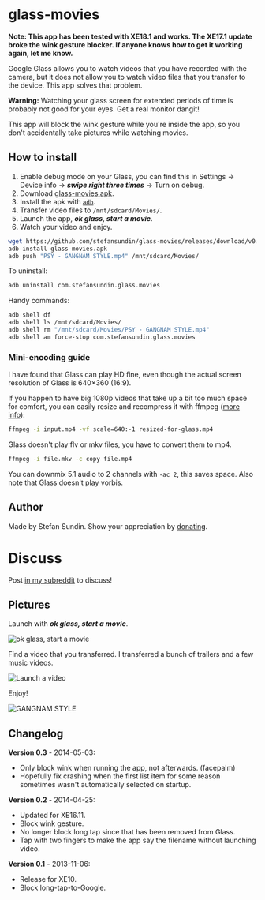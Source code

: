 # glass-movies

**Note: This app has been tested with XE18.1 and works. The XE17.1 update broke the wink gesture blocker. If anyone knows how to get it working again, let me know.**

Google Glass allows you to watch videos that you have recorded with the camera, but it does not allow you to watch video files that you transfer to the device. This app solves that problem.

**Warning:** Watching your glass screen for extended periods of time is probably not good for your eyes. Get a real monitor dangit!

This app will block the wink gesture while you're inside the app, so you don't accidentally take pictures while watching movies.


## How to install

1. Enable debug mode on your Glass, you can find this in Settings → Device info → ___swipe right three times___ → Turn on debug.
2. Download [glass-movies.apk](https://github.com/stefansundin/glass-movies/releases/download/v0.3/glass-movies.apk).
3. Install the apk with [`adb`](http://developer.android.com/sdk/).
4. Transfer video files to `/mnt/sdcard/Movies/`.
5. Launch the app, ___ok glass, start a movie___.
6. Watch your video and enjoy.

```bash
wget https://github.com/stefansundin/glass-movies/releases/download/v0.3/glass-movies.apk
adb install glass-movies.apk
adb push "PSY - GANGNAM STYLE.mp4" /mnt/sdcard/Movies/
```

To uninstall:
```bash
adb uninstall com.stefansundin.glass.movies
```


Handy commands:
```bash
adb shell df
adb shell ls /mnt/sdcard/Movies/
adb shell rm "/mnt/sdcard/Movies/PSY - GANGNAM STYLE.mp4"
adb shell am force-stop com.stefansundin.glass.movies
```


### Mini-encoding guide

I have found that Glass can play HD fine, even though the actual screen resolution of Glass is 640×360 (16:9).

If you happen to have big 1080p videos that take up a bit too much space for comfort, you can easily resize and recompress it with ffmpeg ([more info](https://trac.ffmpeg.org/wiki/Scaling%20(resizing)%20with%20ffmpeg)):
```bash
ffmpeg -i input.mp4 -vf scale=640:-1 resized-for-glass.mp4
```

Glass doesn't play flv or mkv files, you have to convert them to mp4.
```bash
ffmpeg -i file.mkv -c copy file.mp4
```

You can downmix 5.1 audio to 2 channels with `-ac 2`, this saves space. Also note that Glass doesn't play vorbis.


## Author

Made by Stefan Sundin. Show your appreciation by [donating](http://stefansundin.com/donate).


# Discuss

Post [in my subreddit](http://www.reddit.com/r/stefansundin/) to discuss!


## Pictures

Launch with ___ok glass, start a movie___.

![](/doc/screen1.png "ok glass, start a movie")

Find a video that you transferred. I transferred a bunch of trailers and a few music videos.

![](/doc/screen2.png "Launch a video")

Enjoy!

![](/doc/screen3.png "GANGNAM STYLE")


## Changelog

**Version 0.3** - 2014-05-03:
- Only block wink when running the app, not afterwards. (facepalm)
- Hopefully fix crashing when the first list item for some reason sometimes wasn't automatically selected on startup.

**Version 0.2** - 2014-04-25:
- Updated for XE16.11.
- Block wink gesture.
- No longer block long tap since that has been removed from Glass.
- Tap with two fingers to make the app say the filename without launching video.

**Version 0.1** - 2013-11-06:
- Release for XE10.
- Block long-tap-to-Google.

